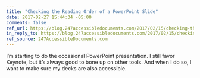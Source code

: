 ```yaml
---
title: "Checking the Reading Order of a PowerPoint Slide"
date: 2017-02-27 15:44:34 -05:00
comments: false
ref_url: https://blog.247accessibledocuments.com/2017/02/15/checking-the-reading-order-of-a-powerpoint-slide/
in_reply_to: https://blog.247accessibledocuments.com/2017/02/15/checking-the-reading-order-of-a-powerpoint-slide/
ref_source: 247AccessibleDocuments.com
---
```


I’m starting to do the occasional PowerPoint presentation. I still favor Keynote, but it’s always good to bone up on other tools. And when I do so, I want to make sure my decks are also accessible.